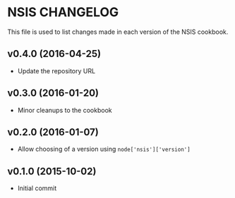 NSIS CHANGELOG
======================

This file is used to list changes made in each version of the NSIS cookbook.

v0.4.0 (2016-04-25)
-------------------

* Update the repository URL

v0.3.0 (2016-01-20)
-------------------

* Minor cleanups to the cookbook

v0.2.0 (2016-01-07)
-------------------

* Allow choosing of a version using ```node['nsis']['version']```

v0.1.0 (2015-10-02)
-------------------
* Initial commit
